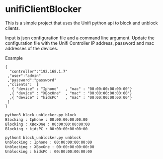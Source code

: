 # unifiClientBlocker

This is a simple project that uses the Unifi python api to block and unblock clients.

Input is json configuration file and a command line argument.
Update the configuration file with the Unifi Controller IP address, password and mac addresses of the devices.

Example
```
{
  "controller":"192.168.1.7"
 ,"user":"admin"
 ,"password":"password"
 ,"clients":  [
   { "device" : "Iphone"   , "mac" : "00:00:00:00:00:00"}
  ,{ "device" : "XBoxOne"  , "mac" : "00:00:00:00:00:00"}
  ,{ "device" : "kidsPC"   , "mac" : "00:00:00:00:00:00"}     
 ]
}
```


```bash
python3 block_unblocker.py block
Blocking : Iphone : 00:00:00:00:00:00
Blocking : XBoxOne : 00:00:00:00:00:00
Blocking : kidsPC : 00:00:00:00:00:00
```

```bash
python3 block_unblocker.py unblock
Unblocking : Iphone : 00:00:00:00:00:00
Unblocking : XBoxOne : 00:00:00:00:00:00
Unblocking : kidsPC : 00:00:00:00:00:00
```
